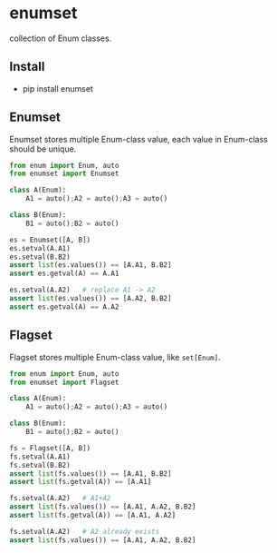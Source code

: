 # enumset

collection of Enum classes.

## Install

- pip install enumset

## Enumset

Enumset stores multiple Enum-class value, each value in Enum-class should be unique.

```python
from enum import Enum, auto
from enumset import Enumset

class A(Enum):
    A1 = auto();A2 = auto();A3 = auto()

class B(Enum):
    B1 = auto();B2 = auto()

es = Enumset([A, B])
es.setval(A.A1)
es.setval(B.B2)
assert list(es.values()) == [A.A1, B.B2]
assert es.getval(A) == A.A1

es.setval(A.A2)   # replace A1 -> A2
assert list(es.values()) == [A.A2, B.B2]
assert es.getval(A) == A.A2
```

## Flagset

Flagset stores multiple Enum-class value, like `set[Enum]`.

```python
from enum import Enum, auto
from enumset import Flagset

class A(Enum):
    A1 = auto();A2 = auto();A3 = auto()

class B(Enum):
    B1 = auto();B2 = auto()

fs = Flagset([A, B])
fs.setval(A.A1)
fs.setval(B.B2)
assert list(fs.values()) == [A.A1, B.B2]
assert list(fs.getval(A)) == [A.A1]

fs.setval(A.A2)   # A1+A2
assert list(fs.values()) == [A.A1, A.A2, B.B2]
assert list(fs.getval(A)) == [A.A1, A.A2]

fs.setval(A.A2)   # A2 already exists
assert list(fs.values()) == [A.A1, A.A2, B.B2]
```
